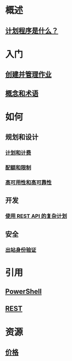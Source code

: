 

# 概述
## [计划程序是什么？](scheduler-intro.md)

# 入门
## [创建并管理作业](scheduler-get-started-portal.md)
## [概念和术语](scheduler-concepts-terms.md)

# 如何
## 规划和设计
### [计划和计费](scheduler-plans-billing.md)
### [配额和限制](scheduler-limits-defaults-errors.md)
### [高可用性和高可靠性](scheduler-high-availability-reliability.md)

## 开发
### [使用 REST API 的复杂计划](scheduler-advanced-complexity.md)


## 安全
### [出站身份验证](scheduler-outbound-authentication.md)

# 引用
## [PowerShell](https://docs.microsoft.com/powershell/resourcemanager/azurerm.scheduler/v0.11.1/azurerm.scheduler)
## [REST](https://docs.microsoft.com/rest/api/scheduler)

# 资源
## [价格](/pricing/details/scheduler/)

<!---HONumber=Mooncake_0227_2017-->